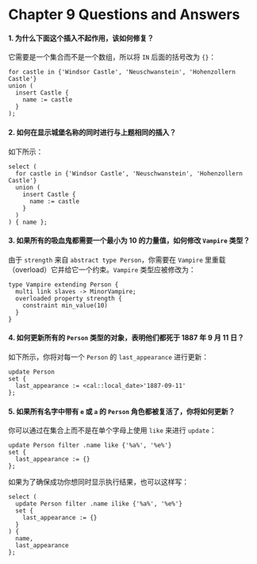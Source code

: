 # Chapter 9 Questions and Answers

#### 1. 为什么下面这个插入不起作用，该如何修复？

它需要是一个集合而不是一个数组，所以将 `IN` 后面的括号改为 `{}`：

```edgeql
for castle in {'Windsor Castle', 'Neuschwanstein', 'Hohenzollern Castle'}
union (
  insert Castle {
    name := castle
  }
);
```

#### 2. 如何在显示城堡名称的同时进行与上题相同的插入？

如下所示：

```edgeql
select (
  for castle in {'Windsor Castle', 'Neuschwanstein', 'Hohenzollern Castle'}
  union (
    insert Castle {
      name := castle
    }
  )
) { name };
```

#### 3. 如果所有的吸血鬼都需要一个最小为 10 的力量值，如何修改 `Vampire` 类型？

由于 `strength` 来自 `abstract type Person`，你需要在 `Vampire` 里重载（overload）它并给它一个约束。`Vampire` 类型应被修改为：

```sdl
type Vampire extending Person {
  multi link slaves -> MinorVampire;
  overloaded property strength {
    constraint min_value(10)
  }
}
```

#### 4. 如何更新所有的 `Person` 类型的对象，表明他们都死于 1887 年 9 月 11 日？

如下所示，你将对每一个 `Person` 的 `last_appearance` 进行更新：

```edgeql
update Person
set {
  last_appearance := <cal::local_date>'1887-09-11'
};
```

#### 5. 如果所有名字中带有 `e` 或 `a` 的 `Person` 角色都被复活了，你将如何更新？

你可以通过在集合上而不是在单个字母上使用 `like` 来进行 `update`：

```edgeql
update Person filter .name like {'%a%', '%e%'}
set {
  last_appearance := {}
};
```

如果为了确保成功你想同时显示执行结果，也可以这样写：

```edgeql
select (
  update Person filter .name ilike {'%a%', '%e%'}
  set {
    last_appearance := {}
  }
) {
  name,
  last_appearance
};
```
